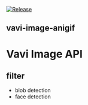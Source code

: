 [![Release](https://jitpack.io/v/umjammer/vavi-image-anigif.svg)](https://jitpack.io/#umjammer/vavi-image-anigif)

vavi-image-anigif
----

# Vavi Image API

## filter
  * blob detection
  * face detection
